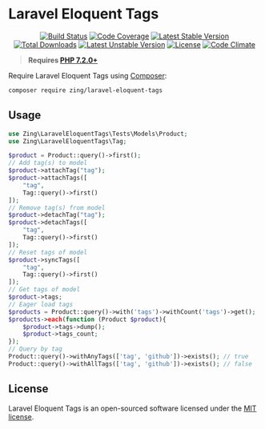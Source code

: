 # Laravel Eloquent Tags
<p align="center">
<a href="https://github.com/zingimmick/laravel-eloquent-tags/actions"><img src="tag" alt="Build Status"></a>
<a href="https://codecov.io/gh/zingimmick/laravel-eloquent-tags"><img src="https://codecov.io/gh/zingimmick/laravel-eloquent-tags/branch/master/graph/badge.svg" alt="Code Coverage" /></a>
<a href="https://packagist.org/packages/zing/laravel-eloquent-tags"><img src="https://poser.pugx.org/zing/laravel-eloquent-tags/v/stable.svg" alt="Latest Stable Version"></a>
<a href="https://packagist.org/packages/zing/laravel-eloquent-tags"><img src="https://poser.pugx.org/zing/laravel-eloquent-tags/downloads" alt="Total Downloads"></a>
<a href="https://packagist.org/packages/zing/laravel-eloquent-tags"><img src="https://poser.pugx.org/zing/laravel-eloquent-tags/v/unstable.svg" alt="Latest Unstable Version"></a>
<a href="https://packagist.org/packages/zing/laravel-eloquent-tags"><img src="https://poser.pugx.org/zing/laravel-eloquent-tags/license" alt="License"></a>
<a href="https://codeclimate.com/github/zingimmick/laravel-eloquent-tags/maintainability"><img src="https://api.codeclimate.com/v1/badges/68a450555e0ccf3ffa72/maintainability" alt="Code Climate" /></a>
</p>

> **Requires [PHP 7.2.0+](https://php.net/releases/)**

Require Laravel Eloquent Tags using [Composer](https://getcomposer.org):

```bash
composer require zing/laravel-eloquent-tags
```

## Usage

```php
use Zing\LaravelEloquentTags\Tests\Models\Product;
use Zing\LaravelEloquentTags\Tag;

$product = Product::query()->first();
// Add tag(s) to model
$product->attachTag("tag");
$product->attachTags([
    "tag",
    Tag::query()->first()
]);
// Remove tag(s) from model
$product->detachTag("tag");
$product->detachTags([
    "tag",
    Tag::query()->first()
]);
// Reset tags of model
$product->syncTags([
    "tag",
    Tag::query()->first()
]);
// Get tags of model
$product->tags;
// Eager load tags
$products = Product::query()->with('tags')->withCount('tags')->get();
$products->each(function (Product $product){
    $product->tags->dump();
    $product->tags_count;
});
// Query by tag
Product::query()->withAnyTags(['tag', 'github'])->exists(); // true
Product::query()->withAllTags(['tag', 'github'])->exists(); // false
```

## License

Laravel Eloquent Tags is an open-sourced software licensed under the [MIT license](LICENSE).
